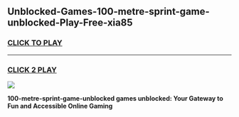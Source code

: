 
## Unblocked-Games-100-metre-sprint-game-unblocked-Play-Free-xia85
<h3>
<a href="https://premium76.site?title=100-metre-sprint-game-unblocked&ref=09A">CLICK TO PLAY</a></h3>
<hr>

<h3>
<a href="https://premium76.site?title=100-metre-sprint-game-unblocked&ref=09A">CLICK 2 PLAY</a>
  
</h3>

<a href="https://premium76.site?title=100-metre-sprint-game-unblocked&ref=09A"><img src="https://clearcache.store/games.png"></a>


**100-metre-sprint-game-unblocked games unblocked: Your Gateway to Fun and Accessible Online Gaming**
